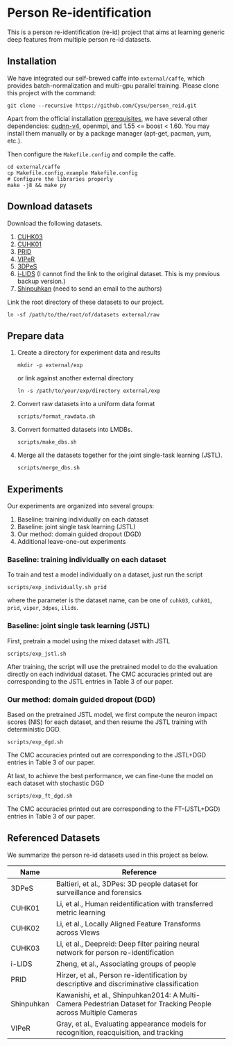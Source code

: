 # Person Re-identification

This is a person re-identification (re-id) project that aims at learning generic deep features from multiple person re-id datasets.

## Installation

We have integrated our self-brewed caffe into `external/caffe`, which provides batch-normalization and multi-gpu parallel training. Please clone this project with the command:

    git clone --recursive https://github.com/Cysu/person_reid.git

Apart from the official installation [prerequisites](http://caffe.berkeleyvision.org/installation.html), we have several other dependencies: [cudnn-v4](https://developer.nvidia.com/cudnn), openmpi, and 1.55 <= boost < 1.60. You may install them manually or by a package manager (apt-get, pacman, yum, etc.).

Then configure the `Makefile.config` and compile the caffe.

    cd external/caffe
    cp Makefile.config.example Makefile.config
    # Configure the libraries properly
    make -j8 && make py

## Download datasets

Download the following datasets.

1.  [CUHK03](https://docs.google.com/spreadsheet/viewform?usp=drive_web&formkey=dHRkMkFVSUFvbTJIRkRDLWRwZWpONnc6MA#gid=0)
2.  [CUHK01](https://docs.google.com/spreadsheet/viewform?formkey=dF9pZ1BFZkNiMG1oZUdtTjZPalR0MGc6MA)
3.  [PRID](https://lrs.icg.tugraz.at/datasets/prid/prid_2011.zip)
4.  [VIPeR](http://soe.ucsc.edu/~manduchi/VIPeR.v1.0.zip)
5.  [3DPeS](http://imagelab.ing.unimore.it/3DPeS/3dPES_data/3DPeS_ReId_Snap.zip)
6.  [i-LIDS](https://drive.google.com/open?id=0B67_d0rLRTQYRjQ2T3o1NmxvVE0) (I cannot find the link to the original dataset. This is my previous backup version.)
7.  [Shinpuhkan](http://www.mm.media.kyoto-u.ac.jp/en/datasets/shinpuhkan) (need to send an email to the authors)

Link the root directory of these datasets to our project.

    ln -sf /path/to/the/root/of/datasets external/raw

## Prepare data

1.  Create a directory for experiment data and results

        mkdir -p external/exp

    or link against another external directory

        ln -s /path/to/your/exp/directory external/exp

2.  Convert raw datasets into a uniform data format

        scripts/format_rawdata.sh

3.  Convert formatted datasets into LMDBs.

        scripts/make_dbs.sh

4.  Merge all the datasets together for the joint single-task learning (JSTL).

        scripts/merge_dbs.sh

## Experiments

Our experiments are organized into several groups:

1.  Baseline: training individually on each dataset
2.  Baseline: joint single task learning (JSTL)
3.  Our method: domain guided dropout (DGD)
4.  Additional leave-one-out experiments

### Baseline: training individually on each dataset

To train and test a model individually on a dataset, just run the script

    scripts/exp_individually.sh prid

where the parameter is the dataset name, can be one of `cuhk03`, `cuhk01`, `prid`, `viper`, `3dpes`, `ilids`.

### Baseline: joint single task learning (JSTL)

First, pretrain a model using the mixed dataset with JSTL

    scripts/exp_jstl.sh

After training, the script will use the pretrained model to do the evaluation directly on each individual dataset. The CMC accuracies printed out are corresponding to the JSTL entries in Table 3 of our paper.

### Our method: domain guided dropout (DGD)

Based on the pretrained JSTL model, we first compute the neuron impact scores (NIS) for each dataset, and then resume the JSTL training with deterministic DGD.

    scripts/exp_dgd.sh

The CMC accuracies printed out are corresponding to the JSTL+DGD entries in Table 3 of our paper.

At last, to achieve the best performance, we can fine-tune the model on each dataset with stochastic DGD

    scripts/exp_ft_dgd.sh

The CMC accuracies printed out are corresponding to the FT-(JSTL+DGD) entries in Table 3 of our paper.

## Referenced Datasets

We summarize the person re-id datasets used in this project as below.

| Name       | Reference                                                                                                        |
|------------|------------------------------------------------------------------------------------------------------------------|
| 3DPeS      | Baltieri, et al., 3DPes: 3D people dataset for surveillance and forensics                                        |
| CUHK01     | Li, et al., Human reidentification with transferred metric learning                                              |
| CUHK02     | Li, et al., Locally Aligned Feature Transforms across Views                                                      |
| CUHK03     | Li, et al., Deepreid: Deep filter pairing neural network for person re-identification                            |
| i-LIDS     | Zheng, et al., Associating groups of people                                                                      |
| PRID       | Hirzer, et al., Person re-identification by descriptive and discriminative classification                        |
| Shinpuhkan | Kawanishi, et al., Shinpuhkan2014: A Multi-Camera Pedestrian Dataset for Tracking People across Multiple Cameras |
| VIPeR      | Gray, et al., Evaluating appearance models for recognition, reacquisition, and tracking                          |
